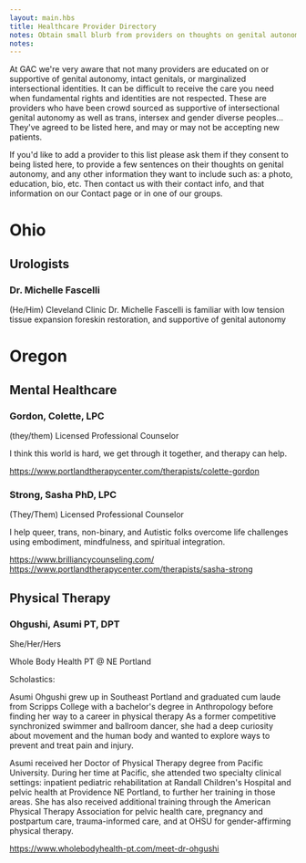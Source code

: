 ```yaml
---
layout: main.hbs
title: Healthcare Provider Directory
notes: Obtain small blurb from providers on thoughts on genital autonomy
notes: 
---
```

At GAC we're very aware that not many providers are educated on or supportive of genital autonomy, intact genitals, or marginalized intersectional identities. It can be difficult to receive the care you need when fundamental rights and identities are not respected.  These are providers who have been crowd sourced as supportive of intersectional genital autonomy as well as trans, intersex and gender diverse peoples...  They've agreed to be listed here, and may or may not be accepting new patients. 

If you'd like to add a provider to this list please ask them if they consent to being listed here, to provide a few sentences on their thoughts on genital autonomy, and any other information they want to include such as: a photo, education, bio, etc.  Then contact us with their contact info, and that information on our Contact page or in one of our groups.

# Ohio
## Urologists 
### Dr. Michelle Fascelli 
(He/Him)
Cleveland Clinic
Dr. Michelle Fascelli is familiar with low tension tissue expansion foreskin restoration, and supportive of genital autonomy

<!--Obtain Clarification on provider consent & info from 561783574060072970 @redfoxxo on discord-->

# Oregon
## Mental Healthcare

### Gordon, Colette, LPC
(they/them)
Licensed Professional Counselor

I think this world is hard, we get through it together, and therapy can help.

https://www.portlandtherapycenter.com/therapists/colette-gordon

### Strong, Sasha PhD, LPC
(They/Them)
Licensed Professional Counselor

I help queer, trans, non-binary, and Autistic folks overcome life challenges using embodiment, mindfulness, and spiritual integration.

https://www.brilliancycounseling.com/
https://www.portlandtherapycenter.com/therapists/sasha-strong

## Physical Therapy
### Ohgushi, Asumi  PT, DPT
She/Her/Hers

Whole Body Health PT @ NE Portland

Scholastics:

Asumi Ohgushi grew up in Southeast Portland and graduated cum laude from Scripps College with a bachelor's degree in Anthropology before finding her way to a career in physical therapy As a former competitive synchronized swimmer and ballroom dancer, she had a deep curiosity about movement and the human body and wanted to explore ways to prevent and treat pain and injury. 

Asumi received her Doctor of Physical Therapy degree from Pacific University. During her time at Pacific, she attended two specialty clinical settings: inpatient pediatric rehabilitation at Randall Children's Hospital and pelvic health at Providence NE Portland, to further her training in those areas. She has also received additional training through the American Physical Therapy Association for pelvic health care, pregnancy and postpartum care, trauma-informed care, and at OHSU for gender-affirming physical therapy.

https://www.wholebodyhealth-pt.com/meet-dr-ohgushi

